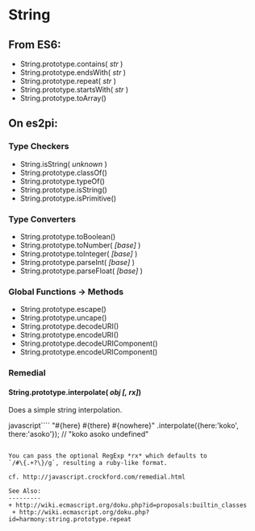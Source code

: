 String
======

From ES6:
---------

+ String.prototype.contains( *str* )
+ String.prototype.endsWith( *str* )
+ String.prototype.repeat( *str* )
+ String.prototype.startsWith( *str* )
+ String.prototype.toArray()

On es2pi:
---------

### Type Checkers

+ String.isString( *unknown* )
+ String.prototype.classOf()
+ String.prototype.typeOf()
+ String.prototype.isString()
+ String.prototype.isPrimitive()

### Type Converters

+ String.prototype.toBoolean()
+ String.prototype.toNumber( *[base]* )
+ String.prototype.toInteger( *[base]* )
+ String.prototype.parseInt( *[base]* )
+ String.prototype.parseFloat( *[base]* )

### Global Functions -> Methods

+ String.prototype.escape()
+ String.prototype.uncape()
+ String.prototype.decodeURI()
+ String.prototype.encodeURI()
+ String.prototype.decodeURIComponent()
+ String.prototype.encodeURIComponent()

### Remedial

#### String.prototype.interpolate( *obj* *[, rx]*)

Does a simple string interpolation.

javascript````
"#{here} #{there} #{nowhere}"
  .interpolate({here:'koko', there:'asoko'});
// "koko asoko undefined"
````

You can pass the optional RegExp *rx* which defaults to
`/#\{.+?\}/g`, resulting a ruby-like format.

cf. http://javascript.crockford.com/remedial.html

See Also:
---------
+ http://wiki.ecmascript.org/doku.php?id=proposals:builtin_classes
 + http://wiki.ecmascript.org/doku.php?id=harmony:string.prototype.repeat
